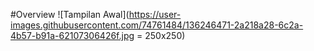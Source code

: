 #Overview
![Tampilan Awal](https://user-images.githubusercontent.com/74761484/136246471-2a218a28-6c2a-4b57-b91a-62107306426f.jpg = 250x250)

